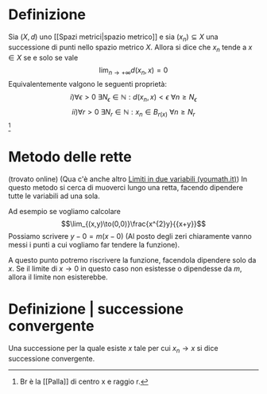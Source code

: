 # Definizione
Sia $(X,d)$ uno [[Spazi metrici|spazio metrico]] e sia $(x_n)\subseteq X$ una successione di punti nello spazio metrico $X$.
Allora si dice che $x_n$ tende a $x\in X$ se e solo se vale 
$$\lim_{n\to+\infty}d(x_n,x)=0$$
Equivalentemente valgono le seguenti proprietà:
$$i)\forall \epsilon > 0\ \exists N_\epsilon\in \mathbb{N}:d(x_n,x)<\epsilon\ \forall n \ge N_\epsilon$$
$$ii)\forall r>0\ \exists N_{r}\in\mathbb{N}: x_{n}\in B_{r(x)}\ \forall n\ge N_r$$
[^1]
# Metodo delle rette
(trovato online) (Qua c'è anche altro [Limiti in due variabili (youmath.it)](https://www.youmath.it/lezioni/analisi-due/varie/814-limiti-di-funzioni-di-due-variabili.html))
In questo metodo si cerca di muoverci lungo una retta, facendo dipendere tutte le variabili ad una sola.

Ad esempio se vogliamo calcolare $$\lim_{(x,y)\to(0,0)}\frac{x^{2}y}{{x+y}}$$
Possiamo scrivere $y-0=m(x-0)$ (Al posto degli zeri chiaramente vanno messi i punti a cui vogliamo far tendere la funzione).

A questo punto potremo riscrivere la funzione, facendola dipendere solo da $x$. Se il limite di $x\to 0$ in questo caso non esistesse o dipendesse da $m$, allora il limite non esisterebbe.
# Definizione | successione convergente
Una successione per la quale esiste $x$ tale per cui $x_{n}\to x$ si dice successione convergente.









[^1]: Br è la [[Palla]] di centro x e raggio r. 